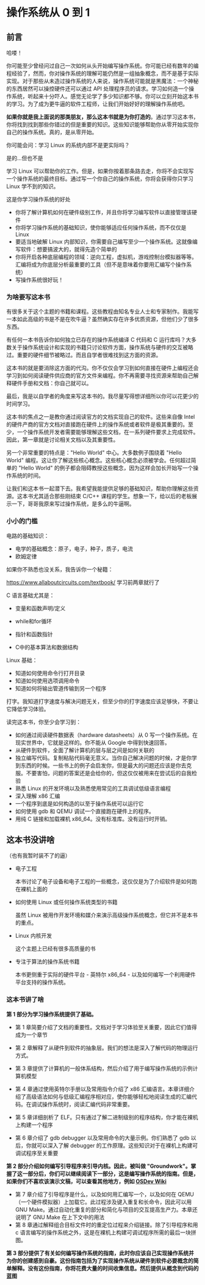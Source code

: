 # 操作系统从 0 到 1



## 前言



哈喽！



你可能至少曾经问过自己一次如何从头开始编写操作系统。你可能已经有数年的编程经验了，然而，你对操作系统的理解可能仍然是一组抽象概念，而不是基于实际实现。对于那些从未造过操作系统的人来说，操作系统可能就是黑魔法：一个神秘的东西居然可以操控硬件还可以通过 API 处理程序员的请求。学习如何造一个操作系统，听起来十分吓人。感觉无论学了多少知识都不够。你可以立刻开始这本书的学习。为了成为更牛逼的软件工程师，让我们开始好好的理解操作系统吧。



**如果你就是我上面说的那类朋友，那么这本书就是为你打造的**。通过学习这本书，你将找到找到那些你错过的但是重要的知识。这些知识能够帮助你从零开始实现你自己的操作系统。真的，是从零开始。



你可能会问：学习 Linux 的系统内部不是更实际吗？



是的...但也不是



学习 Linux 可以帮助你的工作。但是，如果你按着那条路去走，你将不会实现写一个操作系统的最终目标。通过写一个你自己的操作系统，你将会获得你只学习 Linux 学不到的知识。



这是你学习操作系统的好处



+ 你将了解计算机如何在硬件级别工作，并且你将学习编写软件以直接管理该硬件
+ 你将学习操作系统的基础知识，使你能够适应任何操作系统，而不仅仅是 Linux
+ 要适当地破解 Linux 内部知识，你需要自己编写至少一个操作系统。这就像编写软件：想要搞波大的，就得先造个简单的
+ 你将开启各种底层编程的领域：逆向工程，虚拟机，游戏控制台模拟器等等。汇编将成为你底层分析最重要的工具（但不是意味着你要用汇编写个操作系统）
+ 写操作系统很好玩！



### 为啥要写这本书



有很多关于这个主题的书籍和课程。这些教程由知名专业人士和专家制作。我能写一本如此高级的书是不是在吹牛逼？虽然确实存在许多优质资源，但他们少了很多东西。

有任何一本书告诉你如何独立已存在的操作系统编译 C 代码和 C 运行库吗？大多数关于操作系统设计和实现的书籍只讨论软件方面，操作系统与硬件的交互被略过。重要的硬件细节被略过。而且自学者很难找到这方面的资源。

这本书的就是要消除这方面的代沟。你不仅仅会学习到如何直接在硬件上编程还会学习到如何阅读硬件供应商的官方文件来编程。你不再需要寻找资源来帮助自己解释硬件手册和文档：你自己就可以。

最后，我是以自学者的角度来写这本书的。我尽量写得想详细所以你可以花更少的时间学习。



这本书的焦点之一是教你通过阅读官方的文档实现自己的软件。这些来自像 Intel 的硬件产商的官方文档对直接跑在硬件上的操作系统或者软件是极其重要的。至少，一个操作系统开发者需要能够理解这些文档，在一系列硬件要求上完成软件。因此，第一章就是讨论相关文档以及其重要性。



另一个非常重要的特点是："Hello World" 中心。大多数例子围绕着 "Hello World" 编程。这让你了解这些核心概念。这些核心概念必须被学会。任何超过简单的 "Hello World" 的例子都会阻碍教授这些概念，因为这样会加长开始写一个操作系统的时间。



让我们和这本书一起潜下去。我希望我能提供足够的基础知识，帮助你理解这些资源。这本书尤其适合那些刚结束 C/C++ 课程的学生。想象一下，给以后的老板展示一下，哥哥我原来写过操作系统，是多么的牛逼啊。





### 小小的门槛



电路的基础知识：

+ 电学的基础概念：原子，电子，种子，质子，电流
+ 欧姆定律



如果你不熟悉也没关系，我告诉你一个秘籍：

https://www.allaboutcircuits.com/textbook/ 学习前两章就行了



C 语言基础尤其是：



+ 变量和函数声明/定义

+ while和for循环 

+ 指针和函数指针 

+ C中的基本算法和数据结构

  

Linux 基础：



+ 知道如何使用命令行打开目录
+ 知道如何使用选项调用命令 
+ 知道如何将输出管道传输到另一个程序



打字。我知道打字速度与解决问题无关，但至少你的打字速度应该足够快，不要让它降低学习体验。



读完这本书，你至少会学习到：



+ 如何通过阅读硬件数据表（hardware datasheets）从 0 写一个操作系统。在现实世界中，它就是这样的。你不能从 Google 中得到快速回答。
+ 从硬件到软件，全面了解计算机的层与层之间是如何关联的
+ 独立编写代码。复制粘贴代码毫无意义。当你自己解决问题的时候，才是你学到东西的时候。一些书上的例子会启发你，但是最大的问题还应该是你去克服。不要害怕，问题的答案还是会给你的，但这仅仅被用来在尝试后的自我检验
+ 熟悉 Linux 的开发环境以及熟悉使用常见的工具调试低级语言编程
+ 深入理解 x86 汇编
+ 一个程序到底是如何构造的以至于操作系统可以运行它
+ 如何使用 gdb 和 QEMU 调试一个直接跑在硬件上的程序。
+ 用纯 C 链接和加载裸机 x86_64。没有标准库。没有运行时开销。



## 这本书没讲啥



（也有我暂时装不了的逼）



+ 电子工程

  本书讨论了电子设备和电子工程的一些概念，这仅仅是为了介绍软件是如何跑在裸机上面的

+ 如何使用 Linux 或任何操作系统类型的书籍

  虽然 Linux 被用作开发环境和媒介来演示高级操作系统概念，但它并不是本书的重点。

+ Linux 内核开发

  这个主题上已经有很多高质量的书

+ 专注于算法的操作系统书籍

  本书更侧重于实际的硬件平台 - 英特尔 x86_64 - 以及如何编写一个利用硬件平台支持的操作系统。



### 这本书讲了啥



**第 1 部分为学习操作系统提供了基础。**



+ 第 1 章简要介绍了文档的重要性。文档对于学习体验至关重要，因此它们值得成为一个章节

  

+ 第 2 章解释了从硬件到软件的抽象层。我们的想法是深入了解代码的物理运行方式。

+ 第 3 章提供了计算机的一般体系结构，然后介绍了用于编写操作系统的示例计算机模型

+ 第 4 章通过使用英特尔手册以及常用指令介绍了 x86 汇编语言。本章详细介绍了高级语法如何与低级汇编程序相对应，使你能够轻松地阅读生成的汇编代码。在调试操作系统时，阅读汇编代码非常重要。

+ 第 5 章详细剖析了 ELF。只有通过了解二进制级别的程序结构，你才能在裸机上构建一个程序

+ 第 6 章介绍了 gdb debugger 以及常用命令的大量示例。你们熟悉了 gdb 以后，你就可以深入了解 debugger 的工作原理。这些知识对于在裸机上构建可调试程序至关重要



**第 2 部分介绍如何编写引导程序来引导内核。因此，被叫做 "Groundwork"。掌握了这一部分后，你们可以继续阅读下一部分，这是编写操作系统的指南。但是，如果你们不喜欢该演示文稿，可以查看其他地方，例如 [OSDev Wiki](http://wiki.osdev.org/)**



+ 第 7 章介绍了引导程序是什么，以及如何用汇编写一个，以及如何在 QEMU（一个硬件模拟器）上加载它。此过程涉及键入重复和长命令，因此可以用 GNU Make。通过自动化重复的部分和简化与项目的交互提高生产力。本章还说明了 GNU Make 在上下文中的用法
+ 第 8 章通过解释组合目标文件时的重定位过程来介绍链接。除了引导程序和用 c 语言编写的操作系统之外，这是在裸机上构建可调试程序所需的最后一块拼图。



**第 3 部分提供了有关如何编写操作系统的指南，此时你应该自己实现操作系统并为你的创建感到自豪。这份指南包括为了实现操作系统从硬件到软件必要概念的简单解释。没有这份指南，你将花费大量的时间收集信息。然后提供从概念到代码的蓝图**





